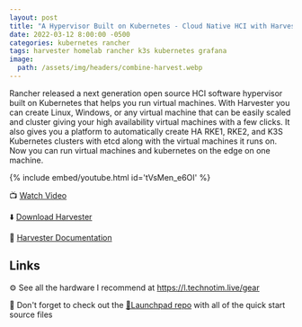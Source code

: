 ```yaml
---
layout: post
title: "A Hypervisor Built on Kubernetes - Cloud Native HCI with Harvester"
date: 2022-03-12 8:00:00 -0500
categories: kubernetes rancher
tags: harvester homelab rancher k3s kubernetes grafana
image:
  path: /assets/img/headers/combine-harvest.webp
---
```


Rancher released a next generation open source HCI software hypervisor built on Kubernetes that helps you run virtual machines.  With Harvester you can create Linux, Windows, or any virtual machine that can be easily scaled and cluster giving your high availability virtual machines with a few clicks.  It also gives you a platform to automatically create HA RKE1, RKE2, and K3S Kubernetes clusters with etcd along with the virtual machines it runs on.  Now you can run virtual machines and kubernetes on the edge on one machine.

{% include embed/youtube.html id='tVsMen_e6OI' %}

📺 [Watch Video](https://www.youtube.com/watch?v=tVsMen_e6OI)

⬇️ [Download Harvester](https://github.com/harvester/harvester/releases)

📖 [Harvester Documentation](https://docs.harvesterhci.io)

## Links

⚙️ See all the hardware I recommend at <https://l.technotim.live/gear>

🚀 Don't forget to check out the [🚀Launchpad repo](https://l.technotim.live/quick-start) with all of the quick start source files
